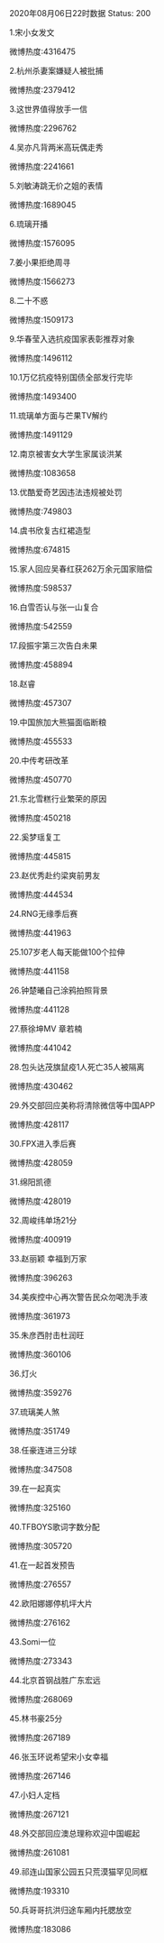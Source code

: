 2020年08月06日22时数据
Status: 200

1.宋小女发文

微博热度:4316475

2.杭州杀妻案嫌疑人被批捕

微博热度:2379412

3.这世界值得放手一信

微博热度:2296762

4.吴亦凡背两米高玩偶走秀

微博热度:2241661

5.刘敏涛跳无价之姐的表情

微博热度:1689045

6.琉璃开播

微博热度:1576095

7.姜小果拒绝周寻

微博热度:1566273

8.二十不惑

微博热度:1509173

9.华春莹入选抗疫国家表彰推荐对象

微博热度:1496112

10.1万亿抗疫特别国债全部发行完毕

微博热度:1493400

11.琉璃单方面与芒果TV解约

微博热度:1491129

12.南京被害女大学生家属谈洪某

微博热度:1083658

13.优酷爱奇艺因违法违规被处罚

微博热度:749803

14.虞书欣复古红裙造型

微博热度:674815

15.家人回应吴春红获262万余元国家赔偿

微博热度:598537

16.白雪否认与张一山复合

微博热度:542559

17.段振宇第三次告白未果

微博热度:458894

18.赵睿

微博热度:457307

19.中国旅加大熊猫面临断粮

微博热度:455533

20.中传考研改革

微博热度:450770

21.东北雪糕行业繁荣的原因

微博热度:450218

22.奚梦瑶复工

微博热度:445815

23.赵优秀赴约梁爽前男友

微博热度:444534

24.RNG无缘季后赛

微博热度:441963

25.107岁老人每天能做100个拉伸

微博热度:441158

26.钟楚曦自己涂鸦拍照背景

微博热度:441128

27.蔡徐坤MV 章若楠

微博热度:441042

28.包头达茂旗鼠疫1人死亡35人被隔离

微博热度:430462

29.外交部回应美称将清除微信等中国APP

微博热度:428117

30.FPX进入季后赛

微博热度:428059

31.绵阳凯德

微博热度:428019

32.周峻纬单场21分

微博热度:400919

33.赵丽颖 幸福到万家

微博热度:396263

34.美疾控中心再次警告民众勿喝洗手液

微博热度:361973

35.朱彦西肘击杜润旺

微博热度:360106

36.灯火

微博热度:359276

37.琉璃美人煞

微博热度:351749

38.任豪连进三分球

微博热度:347508

39.在一起真实

微博热度:325160

40.TFBOYS歌词字数分配

微博热度:305720

41.在一起首发预告

微博热度:276557

42.欧阳娜娜停机坪大片

微博热度:276162

43.Somi一位

微博热度:273343

44.北京首钢战胜广东宏远

微博热度:268069

45.林书豪25分

微博热度:267189

46.张玉环说希望宋小女幸福

微博热度:267146

47.小妇人定档

微博热度:267121

48.外交部回应澳总理称欢迎中国崛起

微博热度:261081

49.祁连山国家公园五只荒漠猫罕见同框

微博热度:193310

50.兵哥哥抗洪归途车厢内托腮放空

微博热度:183086

